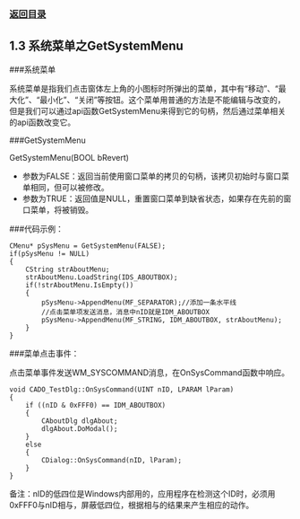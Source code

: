 ### [返回目录](0.目录.md)

## 1.3 系统菜单之GetSystemMenu

###系统菜单
<p>系统菜单是指我们点击窗体左上角的小图标时所弹出的菜单，其中有“移动”、“最大化”、“最小化”、“关闭”等按钮。这个菜单用普通的方法是不能编辑与改变的，但是我们可以通过api函数GetSystemMenu来得到它的句柄，然后通过菜单相关的api函数改变它。</p>

###GetSystemMenu
<p>GetSystemMenu(BOOL bRevert)</p>

* 参数为FALSE：返回当前使用窗口菜单的拷贝的句柄，该拷贝初始时与窗口菜单相同，但可以被修改。
* 参数为TRUE：返回值是NULL，重置窗口菜单到缺省状态，如果存在先前的窗口菜单，将被销毁。

###代码示例：
<pre><code>CMenu* pSysMenu = GetSystemMenu(FALSE);
if(pSysMenu != NULL)
{
    CString strAboutMenu;
    strAboutMenu.LoadString(IDS_ABOUTBOX);
    if(!strAboutMenu.IsEmpty())
    {
        pSysMenu->AppendMenu(MF_SEPARATOR);//添加一条水平线
        //点击菜单项发送消息，消息中nID就是IDM_ABOUTBOX
        pSysMenu->AppendMenu(MF_STRING, IDM_ABOUTBOX, strAboutMenu);
    }
}</code></pre>

###菜单点击事件：
<p>点击菜单事件发送WM_SYSCOMMAND消息，在OnSysCommand函数中响应。</p>
<pre><code>void CADO_TestDlg::OnSysCommand(UINT nID, LPARAM lParam)
{
    if ((nID & 0xFFF0) == IDM_ABOUTBOX)
    {
        CAboutDlg dlgAbout;
        dlgAbout.DoModal();
    }
    else
    {
        CDialog::OnSysCommand(nID, lParam);
    }
}
</code></pre>
<p>备注：nID的低四位是Windows内部用的，应用程序在检测这个ID时，必须用0xFFF0与nID相与，屏蔽低四位，根据相与的结果来产生相应的动作。</p>